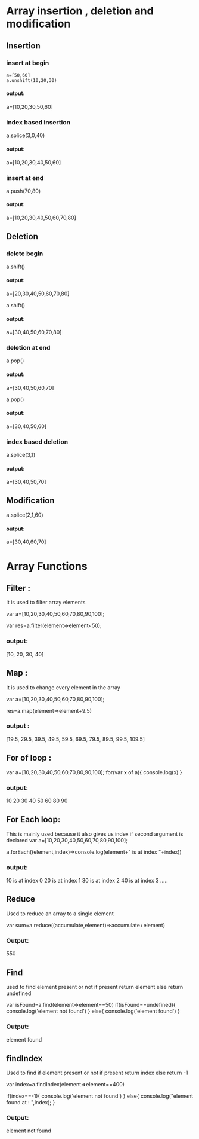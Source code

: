 # Array insertion , deletion and modification

## Insertion

### insert at begin

    a=[50,60]
    a.unshift(10,20,30)

#### output:

a=[10,20,30,50,60]

### index based insertion

a.splice(3,0,40)

#### output:

a=[10,20,30,40,50,60]

### insert at end

a.push(70,80)

#### output:

a=[10,20,30,40,50,60,70,80]

## Deletion

### delete begin

a.shift()

#### output:

a=[20,30,40,50,60,70,80]

a.shift()

#### output:

a=[30,40,50,60,70,80]

### deletion at end

a.pop()

#### output:

a=[30,40,50,60,70]

a.pop()

#### output:

a=[30,40,50,60]

### index based deletion

a.splice(3,1)

#### output:

a=[30,40,50,70]

## Modification

a.splice(2,1,60)

#### output:

a=[30,40,60,70]

# Array Functions

## Filter :

It is used to filter array elements

var a=[10,20,30,40,50,60,70,80,90,100];

var res=a.filter(element=>element<50);

### output:

[10, 20, 30, 40]

## Map :

It is used to change every element in the array

var a=[10,20,30,40,50,60,70,80,90,100];

res=a.map(element=>element+9.5)

### output :

[19.5, 29.5, 39.5, 49.5, 59.5, 69.5, 79.5, 89.5, 99.5, 109.5]

## For of loop :

var a=[10,20,30,40,50,60,70,80,90,100];
for(var x of a){
console.log(x)
}

### output:

10 20 30 40 50 60 80 90

## For Each loop:

This is mainly used because it also gives us index if second argument is declared
var a=[10,20,30,40,50,60,70,80,90,100];

a.forEach((element,index)=>console.log(element+" is at index "+index))

### output:

10 is at index 0
20 is at index 1
30 is at index 2
40 is at index 3
.....

## Reduce

Used to reduce an array to a single element

var sum=a.reduce((accumulate,element)=>accumulate+element)

### Output:

550

## Find

used to find element present or not if present return element else return undefined

var isFound=a.find(element=>element==50)
if(isFound==undefined){
console.log('element not found')
}
else{
console.log('element found')
}

### Output:

element found

## findIndex

Used to find if element present or not if present return index else return -1

var index=a.findIndex(element=>element==400)

if(index==-1){
console.log('element not found')
}
else{
console.log("element found at : ",index);
}

### Output:

element not found
